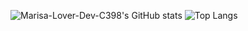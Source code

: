 
![Marisa-Lover-Dev-C398's GitHub stats](https://github-readme-stats.vercel.app/api?username=Marisa-Lover-Dev-C398&hide=contribs,prs&show_icons=true&theme=tokyonight)
![Top Langs](https://github-readme-stats.vercel.app/api/top-langs/?username=Marisa-Lover-Dev-C398&layout=compact&theme=tokyonight)
<!---
Marisa-Lover-Dev-C398/Marisa-Lover-Dev-C398 is a ✨ special ✨ repository because its `README.md` (this file) appears on your GitHub profile.
You can click the Preview link to take a look at your changes.
--->

